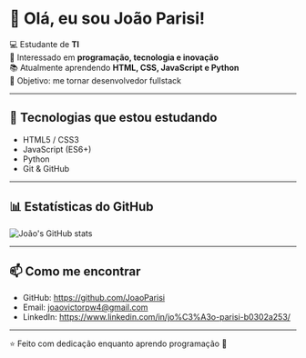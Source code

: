 # 👋 Olá, eu sou João Parisi!

💻 Estudante de **TI**  
🚀 Interessado em **programação, tecnologia e inovação**  
📚 Atualmente aprendendo **HTML, CSS, JavaScript e Python**  
🎯 Objetivo: me tornar desenvolvedor fullstack

---

## 🔧 Tecnologias que estou estudando
- HTML5 / CSS3
- JavaScript (ES6+)
- Python
- Git & GitHub

---

## 📊 Estatísticas do GitHub
![João's GitHub stats](https://github-readme-stats.vercel.app/api?username=joaoparisi&show_icons=true&theme=radical)

---

## 📫 Como me encontrar
- GitHub: https://github.com/JoaoParisi
- Email: joaovictorpw4@gmail.com
- LinkedIn: https://www.linkedin.com/in/jo%C3%A3o-parisi-b0302a253/

---

⭐️ Feito com dedicação enquanto aprendo programação 🚀
